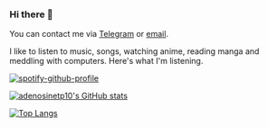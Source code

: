 ### Hi there 👋

You can contact me via [Telegram](https://t.me/adenosinetp10) or [email](mailto:adenosinetp10@gmail.com).

I like to listen to music, songs, watching anime, reading manga and meddling with computers.
Here's what I'm listening.

[![spotify-github-profile](https://spotify-github-profile.vercel.app/api/view?uid=31zsvcvckdpxbqk434pyugcbfmza&cover_image=true&theme=novatorem&bar_color=53b14f&bar_color_cover=true)](https://github.com/kittinan/spotify-github-profile)

[![adenosinetp10's GitHub stats](https://github-readme-stats.vercel.app/api?username=adenosinetp10&count_private=true&show_icons=true)](https://github.com/anuraghazra/github-readme-stats)

[![Top Langs](https://github-readme-stats.vercel.app/api/top-langs/?username=adenosinetp10&langs_count=8&layout=compact)](https://github.com/anuraghazra/github-readme-stats)
